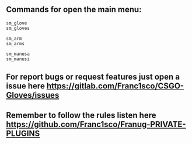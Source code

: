 ## Commands for open the main menu:
```
sm_glove
sm_gloves

sm_arm
sm_arms
    	
sm_manusa
sm_manusi
```


## For report bugs or request features just open a issue here https://gitlab.com/Franc1sco/CSGO-Gloves/issues

## Remember to follow the rules listen here https://github.com/Franc1sco/Franug-PRIVATE-PLUGINS